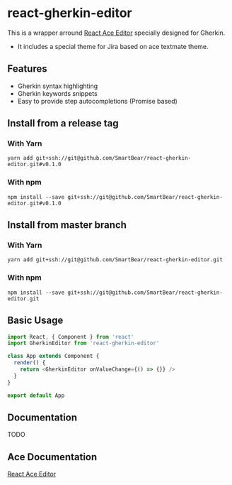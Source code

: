 # react-gherkin-editor

This is a wrapper arround [React Ace Editor](https://github.com/securingsincity/react-ace) specially designed for Gherkin.

- It includes a special theme for Jira based on ace textmate theme.


## Features

- Gherkin syntax highlighting
- Gherkin keywords snippets
- Easy to provide step autocompletions (Promise based)

## Install from a release tag

### With Yarn
`yarn add git+ssh://git@github.com/SmartBear/react-gherkin-editor.git#v0.1.0`

### With npm
`npm install --save git+ssh://git@github.com/SmartBear/react-gherkin-editor.git#v0.1.0`


## Install from master branch

### With Yarn
`yarn add git+ssh://git@github.com/SmartBear/react-gherkin-editor.git`

### With npm
`npm install --save git+ssh://git@github.com/SmartBear/react-gherkin-editor.git`


## Basic Usage

```javascript
import React, { Component } from 'react'
import GherkinEditor from 'react-gherkin-editor'

class App extends Component {
  render() {
    return <GherkinEditor onValueChange={() => {}} />
  }
}

export default App
```

## Documentation

TODO

## Ace Documentation
[React Ace Editor](https://github.com/securingsincity/react-ace)

